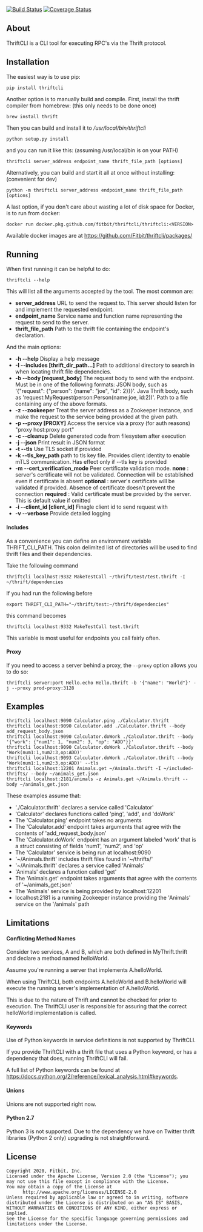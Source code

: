 [![Build Status](https://travis-ci.org/Fitbit/thriftcli.svg?branch=master)](https://travis-ci.org/Fitbit/thriftcli)
[![Coverage Status](https://coveralls.io/repos/github/Fitbit/thriftcli/badge.svg?branch=master)](https://coveralls.io/github/Fitbit/thriftcli?branch=master)

## About

ThriftCLI is a CLI tool for executing RPC's via the Thrift protocol.

## Installation

The easiest way is to use pip:

```
pip install thriftcli
```

Another option is to manually build and compile. First, install the thrift compiler from homebrew: (this only needs to be done once)
```
brew install thrift
```

Then you can build and install it to */usr/local/bin/thriftcli*
```
python setup.py install
```

and you can run it like this: (assuming /usr/local/bin is on your PATH)
```
thriftcli server_address endpoint_name thrift_file_path [options]
```

Alternatively, you can build and start it all at once without installing: (convenient for dev)
```
python -m thriftcli server_address endpoint_name thrift_file_path [options]
```

A last option, if you don't care about wasting a lot of disk space for Docker, is to run from docker:

```
docker run docker.pkg.github.com/fitbit/thriftcli/thriftcli:<VERSION>
```

Available docker images are at https://github.com/Fitbit/thriftcli/packages/

## Running

When first running it can be helpful to do:
```
thriftcli --help
```

This will list all the arguments accepted by the tool. The most common are:
- **server_address**       URL to send the request to. This server should listen for and implement the requested endpoint.
- **endpoint_name**        Service name and function name representing the request to send to the server.
- **thrift_file_path**     Path to the thrift file containing the endpoint\'s declaration.

And the main options:
- **-h --help**            Display a help message
- **-I --includes [thrift_dir_path...]**
                           Path to additional directory to search in when locating thrift file dependencies.
- **-b --body [request_body]**
                           The request body to send with the endpoint.
                           Must be in one of the following formats:
                            JSON body, such as '{"request": {"person": {name": "joe", "id": 2}}}'.
                            Java Thrift body, such as 'request:MyRequest(person:Person(name:joe, id:2))'.
                            Path to a file containing any of the above formats.
- **-z --zookeeper**       Treat the server address as a Zookeeper instance, and make the request to the service being provided at the given path.
- **-p --proxy [PROXY]**    Access the service via a proxy (for auth reasons) "proxy host:proxy port"
- **-c --cleanup**         Delete generated code from filesystem after execution
- **-j --json**            Print result in JSON format
- **-t --tls**             Use TLS socket if provided
- **-k --tls_key_path**    path to tls key file. Provides client identity to enable mTLS communication.  Has effect only if --tls key is provided
- **-m --cert_verification_mode** Peer certificate validation mode.
                            **none** : server's certificate will not be validated. Connection will be established even if certificate is absent
                            **optional** : server's certificate will be validated if provided. Absence of certificate doesn't prevent the connection
                            **required** : Valid certificate must be provided by the server. This is default value if omitted
- **-i --client_id [client_id]**
                            Finagle client id to send request with
- **-v --verbose**         Provide detailed logging

#### Includes

As a convenience you can define an environment variable THRIFT_CLI_PATH. This colon delimited list of directories will be used to find thrift files and their dependencies.

Take the following command 

```
thriftcli localhost:9332 MakeTestCall ~/thrift/test/test.thrift -I ~/thrift/dependencies
```

If you had run the following before

```
export THRIFT_CLI_PATH="~/thrift/test:~/thrift/dependencies"
```

this command becomes

```
thriftcli localhost:9332 MakeTestCall test.thrift
```

This variable is most useful for endpoints you call fairly often.

#### Proxy

If you need to access a server behind a proxy, the `--proxy` option allows you to do so:

```
thriftcli server:port Hello.echo Hello.thrift -b '{"name": "World"}' -j --proxy prod-proxy:3128
```

## Examples
```
thriftcli localhost:9090 Calculator.ping ./Calculator.thrift
thriftcli localhost:9090 Calculator.add ./Calculator.thrift --body add_request_body.json
thriftcli localhost:9090 Calculator.doWork ./Calculator.thrift --body '{"work": {"num1": 1, "num2": 3, "op": "ADD"}}'
thriftcli localhost:9090 Calculator.doWork ./Calculator.thrift --body 'Work(num1:1,num2:3,op:ADD)'
thriftcli localhost:9093 Calculator.doWork ./Calculator.thrift --body 'Work(num1:1,num2:3,op:ADD)' --tls
thriftcli localhost:12201 Animals.get ~/Animals.thrift -I ~/included-thrifts/ --body ~/animals_get.json
thriftcli localhost:2181/animals -z Animals.get ~/Animals.thrift --body ~/animals_get.json
```

These examples assume that:

- './Calculator.thrift' declares a service called 'Calculator'
- 'Calculator' declares functions called 'ping', 'add', and 'doWork'
- The 'Calculator.ping' endpoint takes no arguments
- The 'Calculator.add' endpoint takes arguments that agree with the contents of 'add_request_body.json'
- The 'Calculator.doWork' endpoint has an argument labeled 'work' that is a struct consisting of fields 'num1', 'num2', and 'op'
- The 'Calculator' service is being run at localhost:9090
- '~/Animals.thrift' includes thrift files found in '~/thrifts/'
- '~/Animals.thrift' declares a service called 'Animals'
- 'Animals' declares a function called 'get'
- The 'Animals.get' endpoint takes arguments that agree with the contents of '~/animals_get.json'
- The 'Animals' service is being provided by localhost:12201
- localhost:2181 is a running Zookeeper instance providing the 'Animals' service on the '/animals' path

## Limitations

#### Conflicting Method Names

Consider two services, A and B, which are both defined in MyThrift.thrift and declare a method named helloWorld.

Assume you're running a server that implements A.helloWorld.

When using ThriftCLI, both endpoints A.helloWorld and B.helloWorld will execute the running server's implementation of A.helloWorld.

This is due to the nature of Thrift and cannot be checked for prior to execution. The ThriftCLI user is responsible for assuring that the correct helloWorld implementation is called.

#### Keywords

Use of Python keywords in service definitions is not supported by ThriftCLI.

If you provide ThriftCLI with a thrift file that uses a Python keyword, or has a dependency that does, running ThriftCLI will fail.

A full list of Python keywords can be found at https://docs.python.org/2/reference/lexical_analysis.html#keywords.

#### Unions

Unions are not supported right now.

#### Python 2.7

Python 3 is not supported. Due to the dependency we have on Twitter thrift libraries (Python 2 only) upgrading is not straightforward.

## License

    Copyright 2020, Fitbit, Inc.
    Licensed under the Apache License, Version 2.0 (the "License"); you 
    may not use this file except in compliance with the License.
    You may obtain a copy of the License at
          http://www.apache.org/licenses/LICENSE-2.0
    Unless required by applicable law or agreed to in writing, software 
    distributed under the License is distributed on an "AS IS" BASIS, 
    WITHOUT WARRANTIES OR CONDITIONS OF ANY KIND, either express or implied.
    See the License for the specific language governing permissions and 
    limitations under the License.
